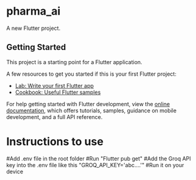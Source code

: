 # pharma_ai

A new Flutter project.

## Getting Started

This project is a starting point for a Flutter application.

A few resources to get you started if this is your first Flutter project:

- [Lab: Write your first Flutter app](https://docs.flutter.dev/get-started/codelab)
- [Cookbook: Useful Flutter samples](https://docs.flutter.dev/cookbook)

For help getting started with Flutter development, view the
[online documentation](https://docs.flutter.dev/), which offers tutorials,
samples, guidance on mobile development, and a full API reference.

# Instructions to use

#Add .env file in the root folder
#Run "Flutter pub get"
#Add the Groq API key into the .env file like this "GROQ_API_KEY='abc....'"
#Run it on your device
